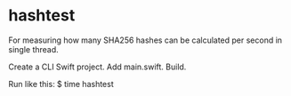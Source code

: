 # hashtest
For measuring how many SHA256 hashes can be calculated per second in single thread.

Create a CLI Swift project. Add main.swift. Build.

Run like this:
$ time hashtest
